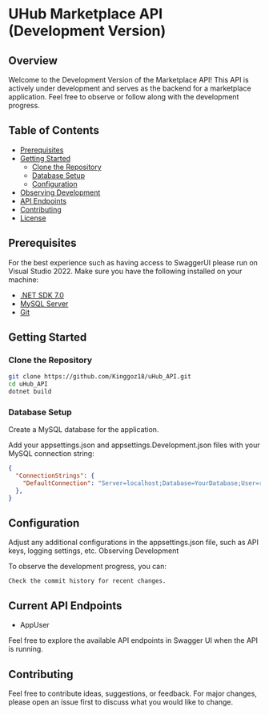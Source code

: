 # UHub Marketplace API (Development Version)
## Overview

Welcome to the Development Version of the Marketplace API! This API is actively under development and serves as the backend for a marketplace application. Feel free to observe or follow along with the development progress.

## Table of Contents

- [Prerequisites](#prerequisites)
- [Getting Started](#getting-started)
  - [Clone the Repository](#clone-the-repository)
  - [Database Setup](#database-setup)
  - [Configuration](#configuration)
- [Observing Development](#observing-development)
- [API Endpoints](#api-endpoints)
- [Contributing](#contributing)
- [License](#license)

## Prerequisites

For the best experience such as having access to SwaggerUI please run on Visual Studio 2022. 
Make sure you have the following installed on your machine:

- [.NET SDK 7.0](https://dotnet.microsoft.com/download)
- [MySQL Server](https://dev.mysql.com/downloads/)
- [Git](https://git-scm.com/downloads)

## Getting Started

### Clone the Repository

```bash
git clone https://github.com/Kinggoz18/uHub_API.git
cd uHub_API
dotnet build
```

### Database Setup
Create a MySQL database for the application.

Add your appsettings.json and appsettings.Development.json files with your MySQL connection string:
```json
{
  "ConnectionStrings": {
    "DefaultConnection": "Server=localhost;Database=YourDatabase;User=root;Password=YourPassword;"
  },
}
```
## Configuration

Adjust any additional configurations in the appsettings.json file, such as API keys, logging settings, etc.
Observing Development

To observe the development progress, you can:

    Check the commit history for recent changes.

## Current API Endpoints
- AppUser

Feel free to explore the available API endpoints in Swagger UI when the API is running.

## Contributing

Feel free to contribute ideas, suggestions, or feedback. For major changes, please open an issue first to discuss what you would like to change.
